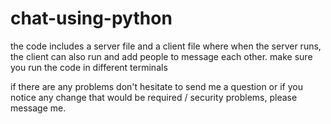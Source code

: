 # chat-using-python
the code includes a server file and a client file where when the server runs, the client can also run and add people to message each other.
make sure you run the code in different terminals

if there are any problems don't hesitate to send me a question or if you notice any change that would be required / security problems, please message me.
